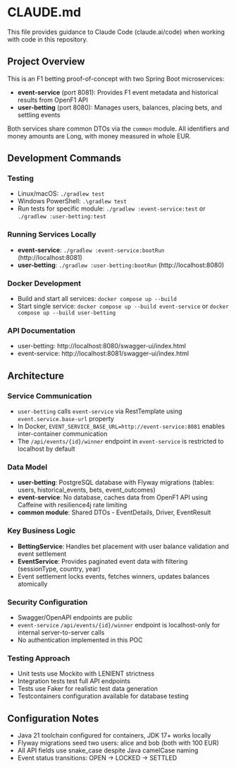 # CLAUDE.md

This file provides guidance to Claude Code (claude.ai/code) when working with code in this repository.

## Project Overview

This is an F1 betting proof-of-concept with two Spring Boot microservices:
- **event-service** (port 8081): Provides F1 event metadata and historical results from OpenF1 API
- **user-betting** (port 8080): Manages users, balances, placing bets, and settling events

Both services share common DTOs via the `common` module. All identifiers and money amounts are Long, with money measured in whole EUR.

## Development Commands

### Testing
- Linux/macOS: `./gradlew test`
- Windows PowerShell: `.\gradlew test`
- Run tests for specific module: `./gradlew :event-service:test` or `./gradlew :user-betting:test`

### Running Services Locally
- **event-service**: `./gradlew :event-service:bootRun` (http://localhost:8081)
- **user-betting**: `./gradlew :user-betting:bootRun` (http://localhost:8080)

### Docker Development
- Build and start all services: `docker compose up --build`
- Start single service: `docker compose up --build event-service` or `docker compose up --build user-betting`

### API Documentation
- user-betting: http://localhost:8080/swagger-ui/index.html
- event-service: http://localhost:8081/swagger-ui/index.html

## Architecture

### Service Communication
- `user-betting` calls `event-service` via RestTemplate using `event.service.base-url` property
- In Docker, `EVENT_SERVICE_BASE_URL=http://event-service:8081` enables inter-container communication
- The `/api/events/{id}/winner` endpoint in `event-service` is restricted to localhost by default

### Data Model
- **user-betting**: PostgreSQL database with Flyway migrations (tables: users, historical_events, bets, event_outcomes)
- **event-service**: No database, caches data from OpenF1 API using Caffeine with resilience4j rate limiting
- **common module**: Shared DTOs - EventDetails, Driver, EventResult

### Key Business Logic
- **BettingService**: Handles bet placement with user balance validation and event settlement
- **EventService**: Provides paginated event data with filtering (sessionType, country, year)
- Event settlement locks events, fetches winners, updates balances atomically

### Security Configuration
- Swagger/OpenAPI endpoints are public
- `event-service` `/api/events/{id}/winner` endpoint is localhost-only for internal server-to-server calls
- No authentication implemented in this POC

### Testing Approach
- Unit tests use Mockito with LENIENT strictness
- Integration tests test full API endpoints
- Tests use Faker for realistic test data generation
- Testcontainers configuration available for database testing

## Configuration Notes
- Java 21 toolchain configured for containers, JDK 17+ works locally
- Flyway migrations seed two users: alice and bob (both with 100 EUR)
- All API fields use snake_case despite Java camelCase naming
- Event status transitions: OPEN → LOCKED → SETTLED